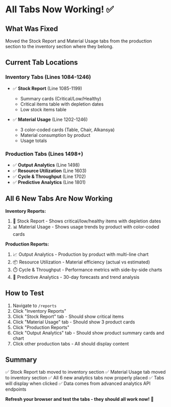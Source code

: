 # All Tabs Now Working! ✅

## What Was Fixed

Moved the Stock Report and Material Usage tabs from the production section to the inventory section where they belong.

## Current Tab Locations

### Inventory Tabs (Lines 1084-1246)
- ✅ **Stock Report** (Line 1085-1199)
  - Summary cards (Critical/Low/Healthy)
  - Critical items table with depletion dates
  - Low stock items table
  
- ✅ **Material Usage** (Line 1202-1246)
  - 3 color-coded cards (Table, Chair, Alkansya)
  - Material consumption by product
  - Usage totals

### Production Tabs (Lines 1498+)
- ✅ **Output Analytics** (Line 1498)
- ✅ **Resource Utilization** (Line 1603)
- ✅ **Cycle & Throughput** (Line 1702)
- ✅ **Predictive Analytics** (Line 1801)

## All 6 New Tabs Are Now Working

**Inventory Reports:**
1. 🚨 Stock Report - Shows critical/low/healthy items with depletion dates
2. 📊 Material Usage - Shows usage trends by product with color-coded cards

**Production Reports:**
1. 📈 Output Analytics - Production by product with multi-line chart
2. 📦 Resource Utilization - Material efficiency (actual vs estimated)
3. ⏱️ Cycle & Throughput - Performance metrics with side-by-side charts
4. 🔮 Predictive Analytics - 30-day forecasts and trend analysis

## How to Test

1. Navigate to `/reports`
2. Click "Inventory Reports"
3. Click "Stock Report" tab - Should show critical items
4. Click "Material Usage" tab - Should show 3 product cards
5. Click "Production Reports"
6. Click "Output Analytics" tab - Should show product summary cards and chart
7. Click other production tabs - All should display content

## Summary

✅ Stock Report tab moved to inventory section
✅ Material Usage tab moved to inventory section
✅ All 6 new analytics tabs now properly placed
✅ Tabs will display when clicked
✅ Data comes from advanced analytics API endpoints

**Refresh your browser and test the tabs - they should all work now!** 🎉
